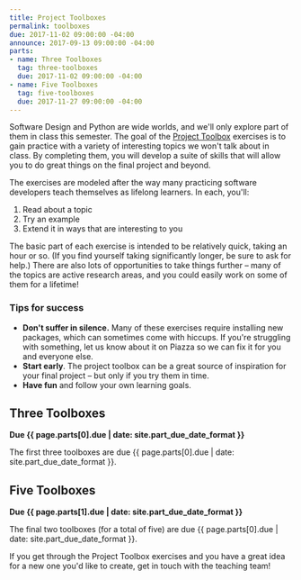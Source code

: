 ```yaml
---
title: Project Toolboxes
permalink: toolboxes
due: 2017-11-02 09:00:00 -04:00
announce: 2017-09-13 09:00:00 -04:00
parts:
- name: Three Toolboxes
  tag: three-toolboxes
  due: 2017-11-02 09:00:00 -04:00
- name: Five Toolboxes
  tag: five-toolboxes
  due: 2017-11-27 09:00:00 -04:00
---
```


Software Design and Python are wide worlds, and we'll only explore part of them in class this semester.
The goal of the [Project Toolbox](https://toolboxes.olin.build) exercises is to
gain practice with a variety of interesting topics we won't talk about in
class.
By completing them, you will develop a suite of skills that will allow
you to do great things on the final project and beyond.

The exercises are modeled after the way many practicing software developers
teach themselves as lifelong learners. In each, you'll:

  1. Read about a topic
  2. Try an example
  3. Extend it in ways that are interesting to you

The basic part of each exercise is intended to be relatively quick, taking an
hour or so. (If you find yourself taking significantly longer, be sure to ask
for help.) There are also lots of opportunities to take things further – many
of the topics are active research areas, and you could easily work on some of
them for a lifetime!

### Tips for success

* **Don't suffer in silence.** Many of these exercises require installing new packages, which can sometimes come with hiccups. If you're struggling with something, let us know about it on Piazza so we can fix it for you and everyone else.
* **Start early**. The project toolbox can be a great source of inspiration for your final project – but only if you try them in time.
* **Have fun** and follow your own learning goals.

## Three Toolboxes

**Due {{ page.parts[0].due | date: site.part_due_date_format }}**

The first three toolboxes are due {{ page.parts[0].due | date: site.part_due_date_format }}.

## Five Toolboxes

**Due {{ page.parts[1].due | date: site.part_due_date_format }}**

The final two toolboxes (for a total of five) are due {{ page.parts[0].due | date: site.part_due_date_format }}.

If you get through the Project Toolbox exercises and you have a great idea for
a new one you'd like to create, get in touch with the teaching team!
